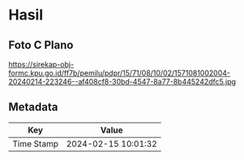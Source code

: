 # Hasil

## Foto C Plano

https://sirekap-obj-formc.kpu.go.id/ff7b/pemilu/pdpr/15/71/08/10/02/1571081002004-20240214-223246--af408cf8-30bd-4547-8a77-8b445242dfc5.jpg


## Metadata

| Key        | Value               |
| ---------- | ------------------- |
| Time Stamp | 2024-02-15 10:01:32 |



